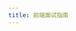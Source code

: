 ```yaml
---
title: 前端面试指南
---
```

<script setup>
import PdfReaderComponent from './PdfReaderComponent.vue'
const url = '/前端面试指南.pdf';
</script>
<PdfReaderComponent :url="url"/>
